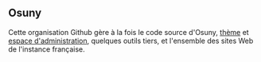 ## Osuny

Cette organisation Github gère à la fois le code source d'Osuny, [thème](https://github.com/osunyorg/theme) et [espace d'administration](https://github.com/osunyorg/admin), quelques outils tiers, et l'ensemble des sites Web de l'instance française.
